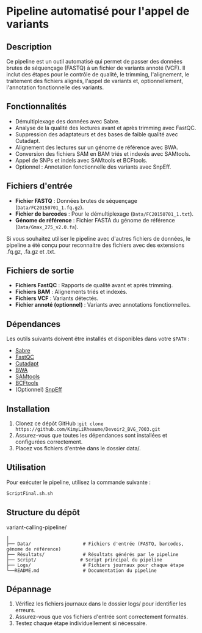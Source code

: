 # Pipeline automatisé pour l'appel de variants

## Description
Ce pipeline est un outil automatisé qui permet de passer des données brutes de séquençage (FASTQ) à un fichier de variants annoté (VCF). Il inclut des étapes pour le contrôle de qualité, le trimming, l'alignement, le traitement des fichiers alignés, l'appel de variants et, optionnellement, l'annotation fonctionnelle des variants.

## Fonctionnalités
- Démultiplexage des données avec Sabre.
- Analyse de la qualité des lectures avant et après trimming avec FastQC.
- Suppression des adaptateurs et des bases de faible qualité avec Cutadapt.
- Alignement des lectures sur un génome de référence avec BWA.
- Conversion des fichiers SAM en BAM triés et indexés avec SAMtools.
- Appel de SNPs et indels avec SAMtools et BCFtools.
- Optionnel : Annotation fonctionnelle des variants avec SnpEff.

## Fichiers d'entrée
- **Fichier FASTQ** : Données brutes de séquençage (`Data/FC20150701_1.fq.gz`).
- **Fichier de barcodes** : Pour le démultiplexage (`Data/FC20150701_1.txt`).
- **Génome de référence** : Fichier FASTA du génome de référence (`Data/Gmax_275_v2.0.fa`).

Si vous souhaitez utiliser le pipeline avec d'autres fichiers de données, le pipeline a été conçu pour reconnaitre des fichiers avec des extensions .fq.gz, .fa.gz et .txt. 

## Fichiers de sortie
- **Fichiers FastQC** : Rapports de qualité avant et après trimming.
- **Fichiers BAM** : Alignements triés et indexés.
- **Fichiers VCF** : Variants détectés.
- **Fichier annoté (optionnel)** : Variants avec annotations fonctionnelles.

## Dépendances
Les outils suivants doivent être installés et disponibles dans votre `$PATH` :
- [Sabre](https://github.com/najoshi/sabre)
- [FastQC](https://www.bioinformatics.babraham.ac.uk/projects/fastqc/)
- [Cutadapt](https://cutadapt.readthedocs.io/)
- [BWA](http://bio-bwa.sourceforge.net/)
- [SAMtools](http://www.htslib.org/)
- [BCFtools](http://www.htslib.org/)
- (Optionnel) [SnpEff](http://snpeff.sourceforge.net/)


## Installation
1. Clonez ce dépôt GitHub :```git clone https://github.com/KimyLiRheaume/Devoir2_BVG_7003.git```
2. Assurez-vous que toutes les dépendances sont installées et configurées correctement.
3. Placez vos fichiers d'entrée dans le dossier data/.

## Utilisation
Pour exécuter le pipeline, utilisez la commande suivante :
```bash
ScriptFinal.sh.sh
```




## Structure du dépôt 

variant-calling-pipeline/
```
│
├── Data/                   # Fichiers d'entrée (FASTQ, barcodes, génome de référence)
├── Résultats/              # Résultats générés par le pipeline
├── Script/                # Script principal du pipeline
├── Logs/                   # Fichiers journaux pour chaque étape
└──README.md                # Documentation du pipeline

```

## Dépannage 
1. Vérifiez les fichiers journaux dans le dossier logs/ pour identifier les erreurs.
2. Assurez-vous que vos fichiers d'entrée sont correctement formatés.
3. Testez chaque étape individuellement si nécessaire.


